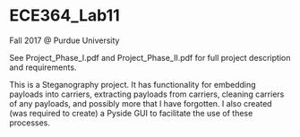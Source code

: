 # ECE364_Lab11
Fall 2017 @ Purdue University

See Project_Phase_I.pdf and Project_Phase_II.pdf for full project description and requirements. 

This is a Steganography project. It has functionality for embedding payloads into carriers, extracting payloads from carriers, cleaning carriers of any payloads, and possibly more that I have forgotten. I also created (was required to create) a Pyside GUI to facilitate the use of these processes.
